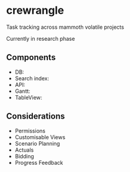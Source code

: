 # crewrangle
Task tracking across mammoth volatile projects

Currently in research phase

## Components

* DB:
* Search index:
* API:
* Gantt:
* TableView:

## Considerations

* Permissions
* Customisable Views
* Scenario Planning
* Actuals
* Bidding
* Progress Feedback
